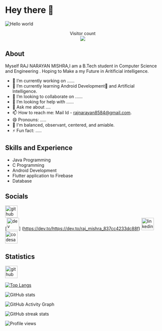 
# Hey there :wave:

<img src="https://raw.githubusercontent.com/sagar-viradiya/sagar-viradiya/master/resources/banner.png" alt="Hello world">

<p align="center"> 
  Visitor count<br>
  <img src="https://profile-counter.glitch.me/sagar-viradiya/count.svg" />
</p>

## About 

Myself RAJ NARAYAN MISHRA,I am a B.Tech student in Computer Science and Engineering .
Hoping to Make a my Future in Aritificial intelligence.


- 🔭 I’m currently working on ......
- 🌱 I’m currently learning Android Development🤖 and Artificial Intelligence. 
- 👯 I’m looking to collaborate on ......
- 🤔 I’m looking for help with ......
- 💬 Ask me about ....
- 📫 How to reach me: Mail Id - rajnarayan8584@gmail.com.
- 😄 Pronouns: .....
- 🙂 I'm balanced, observant, centered, and amiable.
- ⚡ Fun fact: .....


## Skills and Experience

*  Java Programming 
*  C Programming 
*  Android Development
*  Flutter application to Firebase
*  Database 

## Socials 

[<img src='https://cdn.jsdelivr.net/npm/simple-icons@3.0.1/icons/github.svg' alt='github' height='40'>](https://github.com/raj-ravan)  
[<img src='https://cdn.jsdelivr.net/npm/simple-icons@3.0.1/icons/dev-dot-to.svg' alt='dev' height='40'>]
(https://dev.to/https://dev.to/raj_mishra_837cc4233dc88f)
[<img src='https://cdn.jsdelivr.net/npm/simple-icons@3.0.1/icons/linkedin.svg' alt='linkedin' height='40'>](https://www.linkedin.com/in/https://www.linkedin.com/in/raj-narayan-mishra-9177531bb//) 
[<img src='https://cdn.jsdelivr.net/npm/simple-icons@3.0.1/icons/codesandbox.svg' alt='codesandbox' height='40'>](https://codesandbox.io/u/https://codesandbox.io/u/rajnarayan8584)  


## Statistics

[<img src='https://cdn.jsdelivr.net/npm/simple-icons@3.0.1/icons/github.svg' alt='github' height='40'>](https://github.com/raj-ravan)  

[![Top Langs](https://github-readme-stats.vercel.app/api/top-langs/?username=raj-ravan)](https://github.com/anuraghazra/github-readme-stats)

![GitHub stats](https://github-readme-stats.vercel.app/api?username=raj-ravan&show_icons=true&count_private=true)  

![GitHub Activity Graph](https://activity-graph.herokuapp.com/graph?username=raj-ravan)  

![GitHub streak stats](https://github-readme-streak-stats.herokuapp.com/?user=raj-ravan)  

![Profile views](https://gpvc.arturio.dev/raj-ravan)  
